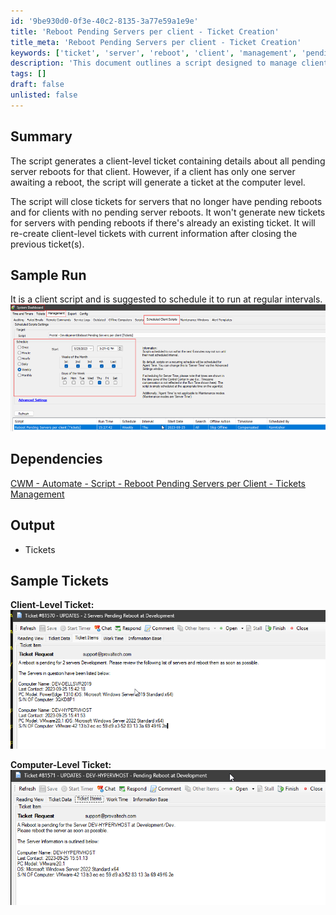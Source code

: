 ```yaml
---
id: '9be930d0-0f3e-40c2-8135-3a77e59a1e9e'
title: 'Reboot Pending Servers per client - Ticket Creation'
title_meta: 'Reboot Pending Servers per client - Ticket Creation'
keywords: ['ticket', 'server', 'reboot', 'client', 'management', 'pending', 'automation']
description: 'This document outlines a script designed to manage client-level tickets for pending server reboots. It generates tickets based on the number of servers awaiting reboot, closes tickets for servers that no longer need reboots, and ensures that new tickets are created with the most current information. The script is intended for regular scheduling to maintain up-to-date ticket management.'
tags: []
draft: false
unlisted: false
---
```


## Summary

The script generates a client-level ticket containing details about all pending server reboots for that client. However, if a client has only one server awaiting a reboot, the script will generate a ticket at the computer level.

The script will close tickets for servers that no longer have pending reboots and for clients with no pending server reboots. It won't generate new tickets for servers with pending reboots if there's already an existing ticket. It will re-create client-level tickets with current information after closing the previous ticket(s).

## Sample Run

It is a client script and is suggested to schedule it to run at regular intervals.  
![Sample Run](../../../static/img/Reboot-Pending-Servers-per-client---Ticket-Creation/image_1.png)

## Dependencies

[CWM - Automate - Script - Reboot Pending Servers per Client - Tickets Management](<./Reboot Pending Servers per client - Ticket Management.md>)

## Output

- Tickets

## Sample Tickets

**Client-Level Ticket:**  
![Client-Level Ticket](../../../static/img/Reboot-Pending-Servers-per-client---Ticket-Creation/image_2.png)  

**Computer-Level Ticket:**  
![Computer-Level Ticket](../../../static/img/Reboot-Pending-Servers-per-client---Ticket-Creation/image_3.png)



